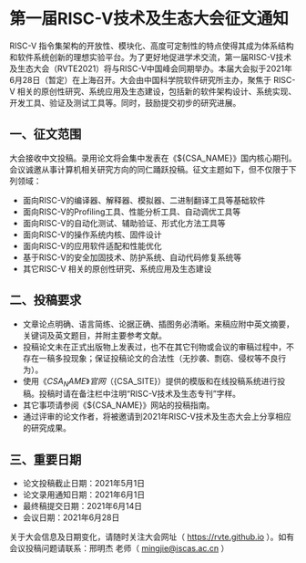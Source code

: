 # 第一届RISC-V技术及生态大会征文通知

RISC-V 指令集架构的开放性、模块化、高度可定制性的特点使得其成为体系结构和软件系统创新的理想实验平台。为了更好地促进学术交流，第一届RISC-V技术及生态大会（RVTE2021）将与RISC-V中国峰会同期举办。本届大会拟于2021年6月28日（暂定）在上海召开。大会由中国科学院软件研究所主办，聚焦于 RISC-V 相关的原创性研究、系统应用及生态建设，包括新的软件架构设计、系统实现、开发工具、验证及测试工具等。同时，鼓励提交初步的研究进展。

## 一、征文范围

大会接收中文投稿。录用论文将会集中发表在《${CSA_NAME}》国内核心期刊。会议诚邀从事计算机相关研究方向的同仁踊跃投稿。征文主题如下，但不仅限于下列领域：

- 面向RISC-V的编译器、解释器、模拟器、二进制翻译工具等基础软件
-	面向RISC-V的Profiling工具、性能分析工具、自动调优工具等
-	面向RISC-V的自动化测试、辅助验证、形式化方法工具等
-	面向RISC-V的操作系统内核、固件设计
-	面向RISC-V的应用软件适配和性能优化
-	基于RISC-V的安全加固技术、防护系统、自动代码修复系统等
-	其它RISC-V 相关的原创性研究、系统应用及生态建设

## 二、投稿要求

-	文章论点明确、语言简练、论据正确、插图务必清晰。来稿应附中英文摘要，关键词及英文题目，并附主要参考文献。
-	投稿论文未在正式出版物上发表过，也不在其它刊物或会议的审稿过程中，不存在一稿多投现象；保证投稿论文的合法性（无抄袭、剽窃、侵权等不良行为）。
-	使用《${CSA_NAME}》官网（${CSA_SITE}）提供的模版和在线投稿系统进行投稿。投稿时请在备注栏中注明“RISC-V技术及生态专刊”字样。
-	其它事项请参阅《${CSA_NAME}》网站的投稿指南。
-	通过评审的论文作者，将被邀请到2021年RISC-V技术及生态大会上分享相应的研究成果。

## 三、重要日期

-	论文投稿截止日期：2021年5月1日
-	论文录用通知日期：2021年6月1日
-	最终稿提交日期：2021年6月14日
-	会议日期：2021年6月28日

关于大会信息及日期变化，请随时关注大会网址（ https://rvte.github.io ）。如有会议投稿问题请联系：邢明杰 老师（ mingjie@iscas.ac.cn ）


